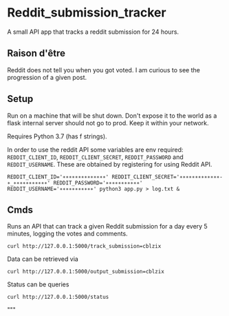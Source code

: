 # Reddit_submission_tracker
A small API app that tracks a reddit submission for 24 hours.

## Raison d'être
Reddit does not tell you when you got voted. I am curious to see the progression of a given post.

## Setup
Run on a machine that will be shut down. Don't expose it to the world as a flask internal server should not go to prod. Keep it within your network.

Requires Python 3.7 (has f strings).

In order to use the reddit API some variables are env required: `REDDIT_CLIENT_ID`, `REDDIT_CLIENT_SECRET`, `REDDIT_PASSWORD` and `REDDIT_USERNAME`.
These are obtained by registering for using Reddit API.

    REDDIT_CLIENT_ID='∗∗∗∗∗∗∗∗∗∗∗∗∗∗' REDDIT_CLIENT_SECRET='∗∗∗∗∗∗∗∗∗∗∗∗∗-∗_∗∗∗∗∗∗∗∗∗∗∗' REDDIT_PASSWORD='∗∗∗∗∗∗∗∗∗∗∗' REDDIT_USERNAME='∗∗∗∗∗∗∗∗∗∗∗' python3 app.py > log.txt &
  

## Cmds
Runs an API that can track a given Reddit submission for a day every 5 minutes, logging the votes and comments.

    curl http://127.0.0.1:5000/track_submission=cblzix

Data can be retrieved via

    curl http://127.0.0.1:5000/output_submission=cblzix

Status can be queries

    curl http://127.0.0.1:5000/status

"""
